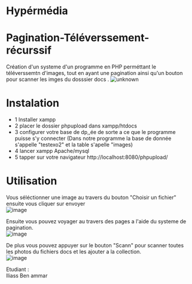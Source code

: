 # Hypérmédia

# Pagination-Téléverssement-récurssif  
Création d'un systeme d'un programme en PHP perméttant le téléverssemtn d'images, tout en ayant une pagination ainsi qu'un bouton pour scanner les imges du dosssier docs .
![unknown](https://user-images.githubusercontent.com/28106726/159689879-0328ef6c-d348-458b-a6bb-3027cc720c66.png)

# Instalation

- 1 Installer xampp  
- 2 placer le dossier phpupload dans xampp/htdocs  
- 3 configurer votre base de dp,,ée de sorte a ce que le programme puisse s'y connecter (Dans notre programme la base de donnée s'appelle "testexo2" et la table s'apelle "images)  
- 4 lancer xampp Apache/mysql  
- 5 tapper sur votre navigateur http://localhost:8080/phpupload/  

# Utilisation
Vous séléctionner une image au travers du bouton "Choisir un fichier" ensuite vous cliquer sur envoyer  
![image](https://user-images.githubusercontent.com/28106726/159699522-dafc4d5a-5607-4e63-9be0-d4200629745f.png)  

Ensuite vous pouvez voyager au travers des pages a l'aide du systeme de pagination.  
![image](https://user-images.githubusercontent.com/28106726/159699779-48501e38-c60f-473c-ac10-0f6f753d3053.png)  

De plus vous pouvez appuyer sur le bouton "Scann" pour scanner toutes les photos du fichiers docs et les ajouter a la collection.  
![image](https://user-images.githubusercontent.com/28106726/159699966-6d6b71b0-febe-4f6b-a37c-e3e9a2924008.png)  
  
Etudiant :  
 Iliass Ben ammar

